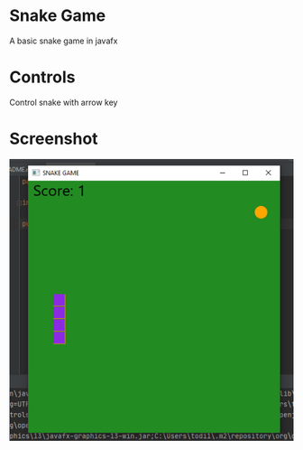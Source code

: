 # Snake Game
A basic snake game in javafx
# Controls
Control snake with arrow key
# Screenshot
![Screenshot](screenshot.png)
